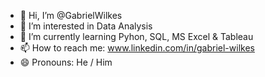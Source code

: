 - 👋 Hi, I’m @GabrielWilkes
- 👀 I’m interested in Data Analysis
- 🌱 I’m currently learning Pyhon, SQL, MS Excel & Tableau
- 📫 How to reach me: www.linkedin.com/in/gabriel-wilkes
- 😄 Pronouns: He / Him

<!---
GabrielWilkes/GabrielWilkes is a ✨ special ✨ repository because its `README.md` (this file) appears on your GitHub profile.
You can click the Preview link to take a look at your changes.
--->
